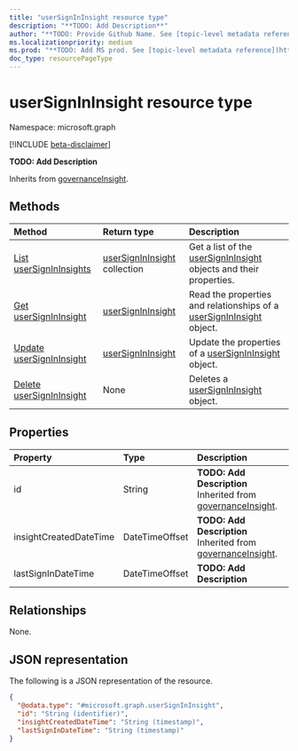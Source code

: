 ```yaml
---
title: "userSignInInsight resource type"
description: "**TODO: Add Description**"
author: "**TODO: Provide Github Name. See [topic-level metadata reference](https://msgo.azurewebsites.net/add/document/guidelines/metadata.html#topic-level-metadata)**"
ms.localizationpriority: medium
ms.prod: "**TODO: Add MS prod. See [topic-level metadata reference](https://msgo.azurewebsites.net/add/document/guidelines/metadata.html#topic-level-metadata)**"
doc_type: resourcePageType
---
```


# userSignInInsight resource type

Namespace: microsoft.graph

[!INCLUDE [beta-disclaimer](../../includes/beta-disclaimer.md)]

**TODO: Add Description**


Inherits from [governanceInsight](../resources/governanceinsight.md).

## Methods
|Method|Return type|Description|
|:---|:---|:---|
|[List userSignInInsights](../api/usersignininsight-list.md)|[userSignInInsight](../resources/usersignininsight.md) collection|Get a list of the [userSignInInsight](../resources/usersignininsight.md) objects and their properties.|
|[Get userSignInInsight](../api/usersignininsight-get.md)|[userSignInInsight](../resources/usersignininsight.md)|Read the properties and relationships of a [userSignInInsight](../resources/usersignininsight.md) object.|
|[Update userSignInInsight](../api/usersignininsight-update.md)|[userSignInInsight](../resources/usersignininsight.md)|Update the properties of a [userSignInInsight](../resources/usersignininsight.md) object.|
|[Delete userSignInInsight](../api/usersignininsight-delete.md)|None|Deletes a [userSignInInsight](../resources/usersignininsight.md) object.|

## Properties
|Property|Type|Description|
|:---|:---|:---|
|id|String|**TODO: Add Description** Inherited from [governanceInsight](../resources/governanceinsight.md).|
|insightCreatedDateTime|DateTimeOffset|**TODO: Add Description** Inherited from [governanceInsight](../resources/governanceinsight.md).|
|lastSignInDateTime|DateTimeOffset|**TODO: Add Description**|

## Relationships
None.

## JSON representation
The following is a JSON representation of the resource.
<!-- {
  "blockType": "resource",
  "keyProperty": "id",
  "@odata.type": "microsoft.graph.userSignInInsight",
  "baseType": "microsoft.graph.governanceInsight",
  "openType": false
}
-->
``` json
{
  "@odata.type": "#microsoft.graph.userSignInInsight",
  "id": "String (identifier)",
  "insightCreatedDateTime": "String (timestamp)",
  "lastSignInDateTime": "String (timestamp)"
}
```

